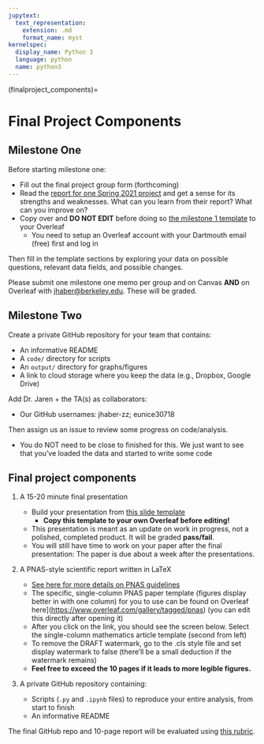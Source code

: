 ```yaml
---
jupytext:
  text_representation:
    extension: .md
    format_name: myst
kernelspec:
  display_name: Python 3
  language: python
  name: python3
---
```


(finalproject_components)=

# Final Project Components

## Milestone One

Before starting milestone one: 
- Fill out the final project group form (forthcoming)
- Read the [report for one Spring 2021 project](https://github.com/rebeccajohnson88/qss20_s21_proj/tree/main/memos/final_papers) and get a sense for its strengths and weaknesses. What can you learn from their report? What can you improve on?
- Copy over and **DO NOT EDIT** before doing so [the milestone 1 template](https://www.overleaf.com/9461636581djcsgynkwkgk) to your Overleaf
    - You need to setup an Overleaf account with your Dartmouth email (free) first and log in

Then fill in the template sections by exploring your data on possible questions, relevant data fields, and possible changes.

Please submit one milestone one memo per group and on Canvas **AND** on Overleaf with jhaber@berkeley.edu. These will be graded.


## Milestone Two

Create a private GitHub repository for your team that contains:
- An informative README
- A `code/` directory for scripts
- An `output/` directory for graphs/figures
- A link to cloud storage where you keep the data (e.g., Dropbox, Google Drive)

Add Dr. Jaren + the TA(s) as collaborators:
- Our GitHub usernames: jhaber-zz; eunice30718

Then assign us an issue to review some progress on code/analysis.
- You do NOT need to be close to finished for this. We just want to see that you’ve loaded the data and started to write some code


## Final project components

1. A 15-20 minute final presentation 
	- Build your presentation from [this slide template](https://www.overleaf.com/5326326236xjqkschrjhrs) 
		- **Copy this template to your own Overleaf before editing!**
	- This presentation is meant as an update on work in progress, not a polished, completed product. It will be graded **pass/fail**.
	- You will still have time to work on your paper after the final presentation: The paper is due about a week after the presentations.

2. A PNAS-style scientific report written in LaTeX
	- [See here for more details on PNAS guidelines](https://www.pnas.org/authors/submitting-your-manuscript)
	- The specific, single-column PNAS paper template (figures display better in with one column) for you to use can be found on Overleaf here](https://www.overleaf.com/gallery/tagged/pnas) (you can edit this directly after opening it)
    - After you click on the link, you should see the screen below. Select the single-column mathematics article template (second from left)
    - To remove the DRAFT watermark, go to the .cls style file and set display watermark to false (there’ll be a small deduction if the watermark remains)
    - **Feel free to exceed the 10 pages if it leads to more legible figures.**

3. A private GitHub repository containing:
	- Scripts (`.py` and `.ipynb` files) to reproduce your entire analysis, from start to finish 
	- An informative README 

The final GitHub repo and 10-page report will be evaluated using [this rubric](https://github.com/jhaber-zz/QSS20_public/blob/main/finalproj_guidelines/final_project_rubric.csv).